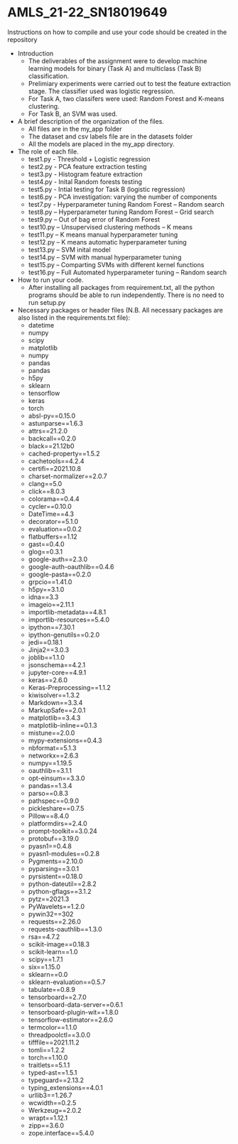 # AMLS_21-22_SN18019649

Instructions on how to compile and use your code should be created in the repository
* Introduction
    * The deliverables of the assignment were to develop machine learning models for binary (Task A) and multiclass (Task B) classification.
    * Prelimiary experiments were carried out to test the feature extraction stage. The classifier used was logistic regression.
    * For Task A, two classifers were used: Random Forest and K-means clustering.
    * For Task B, an SVM was used.
* A brief description of the organization of the files.
    * All files are in the my_app folder
    * The dataset and csv labels file are in the datasets folder
    * All the models are placed in the my_app directory.
* The role of each file.
    * test1.py - Threshold + Logistic regression
    * test2.py - PCA feature extraction testing
    * test3.py - Histogram feature extraction
    * test4.py - Inital Random forests testing
    * test5.py - Intial testing for Task B (logistic regression)
    * test6.py - PCA investigation: varying the number of components
    * test7.py - Hyperparameter tuning Random Forest – Random search
    * test8.py – Hyperparameter tuning Random Forest – Grid search
    * test9.py – Out of bag error of Random Forest
    * test10.py – Unsupervised clustering methods – K means
    * test11.py – K means manual hyperparameter tuning
    * test12.py – K means automatic hyperparameter tuning
    * test13.py – SVM inital model
    * test14.py – SVM with manual hyperparameter tuning
    * test15.py – Comparting SVMs with different kernel functions
    * test16.py – Full Automated hyperparameter tuning – Random search
* How to run your code.
    * After installing all packages from requirement.txt, all the python programs should be able to run independently. There is no need to run setup.py
* Necessary packages or header files (N.B. All necessary packages are also listed in the requirements.txt file):
    * datetime
    * numpy
    * scipy
    * matplotlib
    * numpy
    * pandas
    * pandas
    * h5py
    * sklearn
    * tensorflow
    * keras
    * torch
    * absl-py==0.15.0
    * astunparse==1.6.3
    * attrs==21.2.0
    * backcall==0.2.0
    * black==21.12b0
    * cached-property==1.5.2
    * cachetools==4.2.4
    * certifi==2021.10.8
    * charset-normalizer==2.0.7
    * clang==5.0
    * click==8.0.3
    * colorama==0.4.4
    * cycler==0.10.0
    * DateTime==4.3
    * decorator==5.1.0
    * evaluation==0.0.2
    * flatbuffers==1.12
    * gast==0.4.0
    * glog==0.3.1
    * google-auth==2.3.0
    * google-auth-oauthlib==0.4.6
    * google-pasta==0.2.0
    * grpcio==1.41.0
    * h5py==3.1.0
    * idna==3.3
    * imageio==2.11.1
    * importlib-metadata==4.8.1
    * importlib-resources==5.4.0
    * ipython==7.30.1
    * ipython-genutils==0.2.0
    * jedi==0.18.1
    * Jinja2==3.0.3
    * joblib==1.1.0
    * jsonschema==4.2.1
    * jupyter-core==4.9.1
    * keras==2.6.0
    * Keras-Preprocessing==1.1.2
    * kiwisolver==1.3.2
    * Markdown==3.3.4
    * MarkupSafe==2.0.1
    * matplotlib==3.4.3
    * matplotlib-inline==0.1.3
    * mistune==2.0.0
    * mypy-extensions==0.4.3
    * nbformat==5.1.3
    * networkx==2.6.3
    * numpy==1.19.5
    * oauthlib==3.1.1
    * opt-einsum==3.3.0
    * pandas==1.3.4
    * parso==0.8.3
    * pathspec==0.9.0
    * pickleshare==0.7.5
    * Pillow==8.4.0
    * platformdirs==2.4.0
    * prompt-toolkit==3.0.24
    * protobuf==3.19.0
    * pyasn1==0.4.8
    * pyasn1-modules==0.2.8
    * Pygments==2.10.0
    * pyparsing==3.0.1
    * pyrsistent==0.18.0
    * python-dateutil==2.8.2
    * python-gflags==3.1.2
    * pytz==2021.3
    * PyWavelets==1.2.0
    * pywin32==302
    * requests==2.26.0
    * requests-oauthlib==1.3.0
    * rsa==4.7.2
    * scikit-image==0.18.3
    * scikit-learn==1.0
    * scipy==1.7.1
    * six==1.15.0
    * sklearn==0.0
    * sklearn-evaluation==0.5.7
    * tabulate==0.8.9
    * tensorboard==2.7.0
    * tensorboard-data-server==0.6.1
    * tensorboard-plugin-wit==1.8.0
    * tensorflow-estimator==2.6.0
    * termcolor==1.1.0
    * threadpoolctl==3.0.0
    * tifffile==2021.11.2
    * tomli==1.2.2
    * torch==1.10.0
    * traitlets==5.1.1
    * typed-ast==1.5.1
    * typeguard==2.13.2
    * typing_extensions==4.0.1
    * urllib3==1.26.7
    * wcwidth==0.2.5
    * Werkzeug==2.0.2
    * wrapt==1.12.1
    * zipp==3.6.0
    * zope.interface==5.4.0
